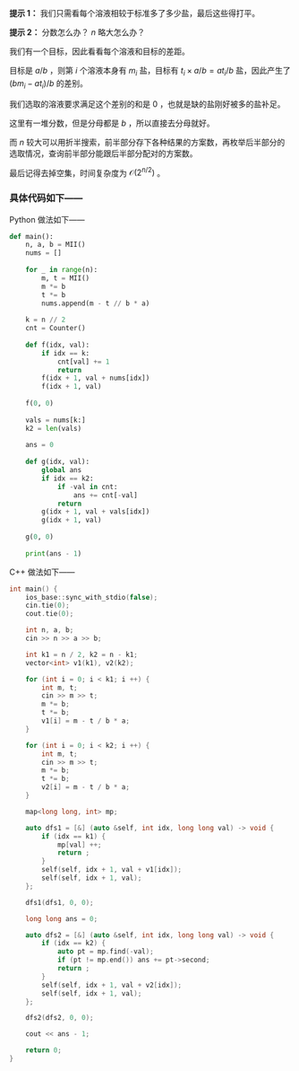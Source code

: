 **提示 1：** 我们只需看每个溶液相较于标准多了多少盐，最后这些得打平。

**提示 2：** 分数怎么办？ $n$ 略大怎么办？

我们有一个目标，因此看看每个溶液和目标的差距。

目标是 $a/b$ ，则第 $i$ 个溶液本身有 $m_i$ 盐，目标有 $t_i\times a/b=at_i/b$ 盐，因此产生了 $(bm_i-at_i)/b$ 的差别。

我们选取的溶液要求满足这个差别的和是 $0$ ，也就是缺的盐刚好被多的盐补足。

这里有一堆分数，但是分母都是 $b$ ，所以直接去分母就好。

而 $n$ 较大可以用折半搜索，前半部分存下各种结果的方案数，再枚举后半部分的选取情况，查询前半部分能跟后半部分配对的方案数。

最后记得去掉空集，时间复杂度为 $\mathcal{O}(2^{n/2})$ 。

### 具体代码如下——

Python 做法如下——

```Python []
def main(): 
    n, a, b = MII()
    nums = []
    
    for _ in range(n):
        m, t = MII()
        m *= b
        t *= b
        nums.append(m - t // b * a)
    
    k = n // 2
    cnt = Counter()
    
    def f(idx, val):
        if idx == k:
            cnt[val] += 1
            return
        f(idx + 1, val + nums[idx])
        f(idx + 1, val)
    
    f(0, 0)
    
    vals = nums[k:]
    k2 = len(vals)
    
    ans = 0
    
    def g(idx, val):
        global ans
        if idx == k2:
            if -val in cnt:
                ans += cnt[-val]
            return 
        g(idx + 1, val + vals[idx])
        g(idx + 1, val)
    
    g(0, 0)
    
    print(ans - 1)
```

C++ 做法如下——

```cpp []
int main() {
	ios_base::sync_with_stdio(false);
	cin.tie(0);
	cout.tie(0);

	int n, a, b;
	cin >> n >> a >> b;

	int k1 = n / 2, k2 = n - k1;
	vector<int> v1(k1), v2(k2);

	for (int i = 0; i < k1; i ++) {
		int m, t;
		cin >> m >> t;
		m *= b;
		t *= b;
		v1[i] = m - t / b * a;
	}

	for (int i = 0; i < k2; i ++) {
		int m, t;
		cin >> m >> t;
		m *= b;
		t *= b;
		v2[i] = m - t / b * a;
	}

	map<long long, int> mp;

	auto dfs1 = [&] (auto &self, int idx, long long val) -> void {
		if (idx == k1) {
			mp[val] ++;
			return ;
		}
		self(self, idx + 1, val + v1[idx]);
		self(self, idx + 1, val);
	};

	dfs1(dfs1, 0, 0);

	long long ans = 0;

	auto dfs2 = [&] (auto &self, int idx, long long val) -> void {
		if (idx == k2) {
			auto pt = mp.find(-val);
			if (pt != mp.end()) ans += pt->second;
			return ;
		}
		self(self, idx + 1, val + v2[idx]);
		self(self, idx + 1, val);
	};

	dfs2(dfs2, 0, 0);

	cout << ans - 1;

	return 0;
}
```